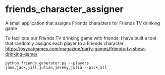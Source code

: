 # friends_character_assigner
A small application that assigns Friends characters for Friends TV drinking game

To facilitate our Friends TV drinking game with friends, I have built a tool that randomly assigns each player to a Friends character.
https://psycatgames.com/magazine/party-games/friends-tv-show-drinking-game/

```
python friends_generator.py --players jane,jack,jill,julian,jeremy,julia --pick_all
```
